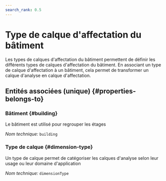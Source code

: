 ```yaml
---
search_rank: 0.5
---    
```

# Type de calque d'affectation du bâtiment
<!--- THIS FILE IS GENERATED PLEASE DO NOT EDIT IT DIRECTLY --->

Les types de calques d'affectation du bâtiment permettent de définir les différents types de calques d'affectation du bâtiment. En associant un type de calque d'affectation à un bâtiment, cela permet de transformer un calque d'analyse en calque d'affectation.

<OH code="dimensionTypeToBuilding"/>







## Entités associées (unique) {#properties-belongs-to}

### Bâtiment {#building}

Le bâtiment est utilisé pour regrouper les étages

*Nom technique:* ```building```
<PH code="dimensionTypeToBuilding:building"/>

### Type de calque {#dimension-type}

Un type de calque permet de catégoriser les calques d'analyse selon leur usage ou leur domaine d'application

*Nom technique:* ```dimensionType```
<PH code="dimensionTypeToBuilding:dimensionType"/>





